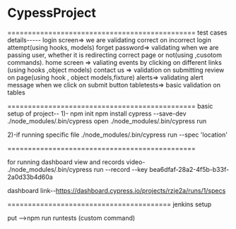 # CypessProject
==============================================
test cases details-----
login screen=> we are validating correct on incorrect login attempt(using hooks, models)
forget password=> validating when we are passing user, whether it is redirecting correct page or not(using ,cusotom commands).
home screen => valiating events by clicking on different links (using hooks ,object models)
contact us  => validation on submitting review on page(using hook , object models,fixture)
alerts=> validating alert message when we click on submit button
tabletests=> basic validation on tables


==============================================
basic setup of project--
1)-
npm init
npm install cypress --save-dev
./node_modules/.bin/cypress open
./node_modules/.bin/cypress run 

2)-if running specific file
./node_modules/.bin/cypress run --spec 'location'

==============================================

for running dashboard view and records video-
./node_modules/.bin/cypress run --record --key bea6dfaf-28a2-4f5b-b33f-2a0d33b4d60a

dashboard link--https://dashboard.cypress.io/projects/rzje2a/runs/1/specs


========================================
jenkins setup

put -->npm run runtests (custom command)
